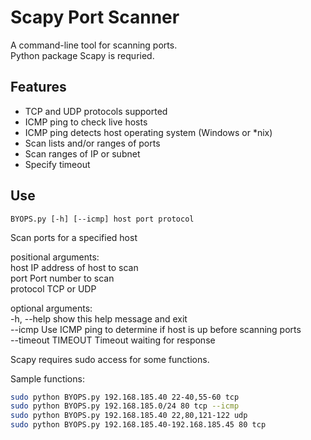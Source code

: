 # Scapy Port Scanner

A command-line tool for scanning ports.  
Python package Scapy is requried.

## Features
- TCP and UDP protocols supported
- ICMP ping to check live hosts
- ICMP ping detects host operating system (Windows or *nix)
- Scan lists and/or ranges of ports
- Scan ranges of IP or subnet
- Specify timeout

## Use
`
BYOPS.py [-h] [--icmp] host port protocol
`  

Scan ports for a specified host 

positional arguments:  
    host        IP address of host to scan   
    port        Port number to scan  
    protocol    TCP or UDP  

optional arguments:  
    -h, --help  show this help message and exit  
    --icmp      Use ICMP ping to determine if host is up before scanning ports  
    --timeout TIMEOUT  Timeout waiting for response  

Scapy requires sudo access for some functions.

Sample functions:
```bash
sudo python BYOPS.py 192.168.185.40 22-40,55-60 tcp
sudo python BYOPS.py 192.168.185.0/24 80 tcp --icmp
sudo python BYOPS.py 192.168.185.40 22,80,121-122 udp
sudo python BYOPS.py 192.168.185.40-192.168.185.45 80 tcp

```
